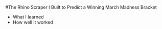 #The Rhino Scraper I Built to Predict a Winning March Madness Bracket

* What I learned
* How well it worked
